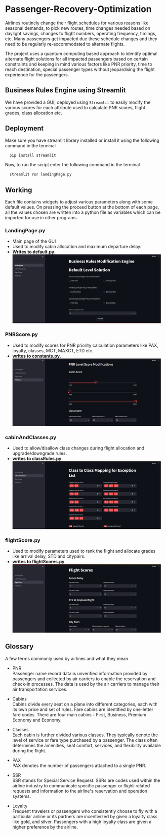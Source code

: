 # Passenger-Recovery-Optimization

Airlines routinely change their flight schedules for various reasons like seasonal demands, to
pick new routes, time changes needed based on daylight savings, changes to flight numbers,
operating frequency, timings, etc. Many passengers get impacted due these schedule
changes and they need to be regularly re-accommodated to alternate flights. 

The project uses a quantum computing based approach to identify optimal alternate flight solutions for all impacted passengers based on certain constraints and keeping in mind various factors like PNR priority, time to reach destination, special passenger types without jeopardising the flight experience for the passengers.


## Business Rules Engine using Streamlit

We have provided a GUI, deployed using `Streamlit` to easily modify the various scores for each attribute used to calculate PNR scores, flight grades, class allocation etc.


## Deployment

Make sure you have streamlit library installed or install it using the following command in the terminal
```bash
  pip install streamlit
```
Now, to run the script enter the following command in the terminal
```bash
  streamlit run landingPage.py
```


## Working

Each file contains widgets to adjust various parameters along with some default values. On pressing the proceed button at the bottom of each page, all the values chosen are written into a python file as variables which can be imported for use in other programs.
 ### LandingPage.py
 - Main page of the GUI
 - Used to modify cabin allocation and maximum departure delay.
 - **Writes to default.py**.
![Landing Page](/assets/Landing_Page_SS.png)
 ### PNRScore.py
- Used to modify scores for PNR priority calculation parameters like PAX, loyalty, classes, MCT, MAXCT, ETD etc.
- **writes to constants.py**.
![PNR Scores](/assets/PNRScore_SS.png)
### cabinAndClasses.py
- Used to allow/disallow class changes during flight allocation and upgrade/downgrade rules.
- **writes to classRules.py**.
![Cabins and Classes](/assets/CabinClasses_SS.png)
### flightScore.py
- Used to modify parameters used to rank the flight and allocate grades like arrival delay, STD and citypairs.
- **writes to flightScores.py**.
![Flight Scores](/assets/FlightScores_SS.png)


## Glossary

A few terms commonly used by airlines and what they mean

- PNR\
Passenger name record data is unverified information provided by passengers and collected by air carriers to enable the reservation and check-in processes. The data is used by the air carriers to manage their air transportation services.

- Cabins\
Cabins divide every seat on a plane into different categories, each with its own price and set of rules. Fare cabins are identified by one-letter fare codes. There are four main cabins - First, Business, Premium Economy and Economy.

- Classes\
Each cabin is further divided various classes. They typically denote the level of service or fare type purchased by a passenger. The class often determines the amenities, seat comfort, services, and flexibility available during the flight.  

- PAX\
PAX denotes the number of passengers attached to a single PNR.

- SSR\
SSR stands for Special Service Request. SSRs are codes used within the airline industry to communicate specific passenger or flight-related requests and information to the airline's reservation and operation systems.

- Loyalty\
Frequent travelers or passengers who consistently choose to fly with a particular airline or its partners are incentivized by given a loyalty class like gold, and silver. Passengers with a high loyalty class are given a higher preference by the airline.







